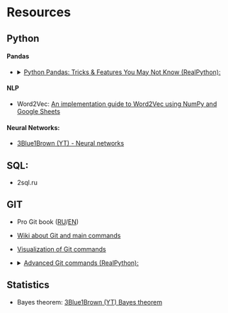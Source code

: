 # Resources
## Python
#### Pandas
- []()<details><summary>[Python Pandas: Tricks & Features You May Not Know (RealPython):](https://realpython.com/python-pandas-tricks/)</summary>

  * Configure Options & Settings at Interpreter Startup
  * Make Toy Data Structures With Pandas’ Testing Module
  * Take Advantage of Accessor Methods
  * Create a DatetimeIndex From Component Columns
  * Use Categorical Data to Save on Time and Space
  * Introspect Groupby Objects via Iteration
  * Use This Mapping Trick for Membership Binning
  * Understand How Pandas Uses Boolean Operators
  * Load Data From the Clipboard
  * Write Pandas Objects Directly to Compressed Format

</details>

#### NLP  
- Word2Vec: [An implementation guide to Word2Vec using NumPy and Google Sheets](https://towardsdatascience.com/an-implementation-guide-to-word2vec-using-numpy-and-google-sheets-13445eebd281)

#### Neural Networks:
- [3Blue1Brown (YT) - Neural networks](https://www.youtube.com/playlist?list=PLZHQObOWTQDNU6R1_67000Dx_ZCJB-3pi)

## SQL:
- 2sql.ru 

## GIT
- Pro Git book ([RU](https://git-scm.com/book/ru/v2)/[EN](https://git-scm.com/book/en/v2)) 
- [Wiki about Git and main commands](http://www-cs-students.stanford.edu/~blynn/gitmagic/intl/ru/)
- [Visualization of Git commands](https://learngitbranching.js.org/?NODEMO=&locale=ru_RU)


- []()<details><summary>[Advanced Git commands (RealPython):](https://realpython.com/advanced-git-for-pythonistas/)</summary>

  * Revision (Relative Referencing,Revision Ranges)
  * Handling Interruptions: git stash (git stash save and git stash pop, git stash list, git stash show, git stash pop vs. git stash apply, git stash drop, git stash Example: Pulling Into a Dirty Tree)
  * Comparing Revisions: git diff
  * git difftool
  * Changing History (git commit --amend, git rebase, git pull -r, git rebase -i, git revert vs. git reset: Cleaning Up, git clean)
  * Resolving Merge Conflicts (diff3 Format, git mergetool)

</details>

## Statistics
- Bayes theorem: [3Blue1Brown (YT) Bayes theorem](https://www.youtube.com/watch?v=HZGCoVF3YvM)